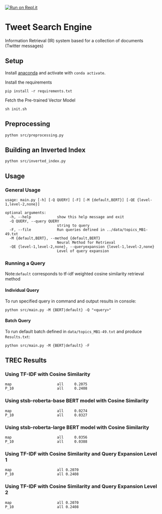 [![Run on Repl.it](https://repl.it/badge/github/Youssef-Mak/blog-ir-system)](https://repl.it/@YoussefMak1/blog-ir-system)
# Tweet Search Engine

Information Retrieval (IR) system based for a collection of documents (Twitter messages)

## Setup 
Install [anaconda](https://docs.anaconda.com/anaconda/install/) and activate with `conda activate`.

Install the requirements 
```
pip install -r requirements.txt 
```

Fetch the Pre-trained Vector Model

```
sh init.sh
```

## Preprocessing
```
python src/preprocessing.py
```

## Building an Inverted Index 
```
python src/inverted_index.py
```

## Usage

### General Usage

```
usage: main.py [-h] [-Q QUERY] [-F] [-M {default,BERT}] [-QE {level-1,level-2,none}]

optional arguments:
  -h, --help            show this help message and exit
  -Q QUERY, --query QUERY
                        string to query
  -F, --file            Run queries defined in ../data/topics_MB1-49.txt
  -M {default,BERT}, --method {default,BERT}
                        Neural Method for Retrieval
  -QE {level-1,level-2,none}, --queryexpansion {level-1,level-2,none}
                        Level of query expansion
```

### Running a Query

Note:`default` corresponds to tf-idf weighted cosine similarity retrieval method

#### Individual Query
To run specified query in command and output results in console:
```
python src/main.py -M {BERT|default} -Q "<query>" 
```

#### Batch Query
To run default batch defined in `data/topics_MB1-49.txt` and produce `Results.txt`:
```
python src/main.py -M {BERT|default} -F 
```

## TREC Results

### Using TF-IDF with Cosine Similarity
```
map                     all     0.2075
P_10                    all     0.2408
```

### Using stsb-roberta-base BERT model with Cosine Similarity
```
map                     all     0.0274
P_10                    all     0.0327
```

### Using stsb-roberta-large BERT model with Cosine Similarity
```
map                     all     0.0356
P_10                    all     0.0388
```

### Using TF-IDF with Cosine Similarity and Query Expansion Level 1
```
map                   	all	0.2070
P_10                  	all	0.2408
```

### Using TF-IDF with Cosine Similarity and Query Expansion Level 2
```
map                   	all	0.2070
P_10                  	all	0.2408
```

